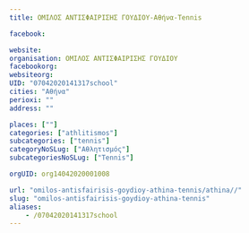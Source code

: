 ```yaml
---
title: ΟΜΙΛΟΣ ΑΝΤΙΣΦΑΙΡΙΣΗΣ ΓΟΥΔΙΟΥ-Αθήνα-Tennis

facebook:

website:
organisation: ΟΜΙΛΟΣ ΑΝΤΙΣΦΑΙΡΙΣΗΣ ΓΟΥΔΙΟΥ
facebookorg:
websiteorg:
UID: "07042020141317school"
cities: "Αθήνα"
perioxi: ""
address: ""

places: [""]
categories: ["athlitismos"]
subcategories: ["tennis"]
categoryNoSLug: ["Αθλητισμός"]
subcategoriesNoSLug: ["Tennis"]

orgUID: org14042020001008

url: "omilos-antisfairisis-goydioy-athina-tennis/athina//"
slug: "omilos-antisfairisis-goydioy-athina-tennis"
aliases:
    - /07042020141317school
---
```





